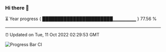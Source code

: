 ### Hi there 👋

⏳ Year progress { ███████████████████████▁▁▁▁▁▁▁ } 77.56 %

---

⏰ Updated on Tue, 11 Oct 2022 02:29:53 GMT

![Progress Bar CI](https://github.com/ZhaoGui/ZhaoGui/workflows/Progress%20Bar%20CI/badge.svg)
